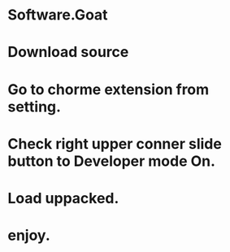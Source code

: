 # Software.Goat
# Download source
# Go to chorme extension from setting.
# Check right upper conner slide button to Developer mode On.
# Load uppacked.
# enjoy.
